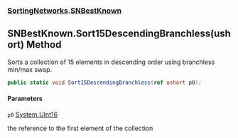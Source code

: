 ### [SortingNetworks](SortingNetworks.md 'SortingNetworks').[SNBestKnown](SortingNetworks.SNBestKnown.md 'SortingNetworks.SNBestKnown')

## SNBestKnown.Sort15DescendingBranchless(ushort) Method

Sorts a collection of 15 elements in descending order using branchless min/max swap.

```csharp
public static void Sort15DescendingBranchless(ref ushort p0);
```
#### Parameters

<a name='SortingNetworks.SNBestKnown.Sort15DescendingBranchless(ushort).p0'></a>

`p0` [System.UInt16](https://docs.microsoft.com/en-us/dotnet/api/System.UInt16 'System.UInt16')

the reference to the first element of the collection